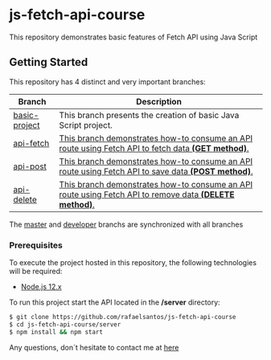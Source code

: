 # js-fetch-api-course

This repository demonstrates basic features of Fetch API using Java Script

## Getting Started

This repository has 4 distinct and very important branches:

| Branch | Description |
| --- | --- |
| [basic-project](https://github.com/rafaelsantos/js-fetch-api-course/tree/feature/js-fetch-api-course-basic-project) | This branch presents the creation of basic Java Script project. |
| [api-fetch](https://github.com/rafaelsantos/js-fetch-api-course/tree/feature/js-fetch-api-course-api-fetch) | [This branch demonstrates how-to consume an API route using Fetch API to fetch data **(GET method)**.](https://github.com/rafaelsantos/js-fetch-api-course/commit/0f1a5a8d35e3805fa05118e0a55694c8841f56d1) |
| [api-post](https://github.com/rafaelsantos/js-fetch-api-course/tree/feature/js-fetch-api-course-api-post) | [This branch demonstrates how-to consume an API route using Fetch API to save data **(POST method)**.](https://github.com/rafaelsantos/js-fetch-api-course/commit/eef0ed71ea3401b8ca2b8cbb9193f554bac6966b) |
| [api-delete](https://github.com/rafaelsantos/js-fetch-api-course/tree/feature/js-fetch-api-course-api-delete) | [This branch demonstrates how-to consume an API route using Fetch API to remove data **(DELETE method)**.](https://github.com/rafaelsantos/js-fetch-api-course/commit/084911c05225cda7fde9dd80f4479afd345045d4) |

The [master](https://github.com/rafaelsantos/js-fetch-api-course/tree/master) and [developer](https://github.com/rafaelsantos/js-fetch-api-course/tree/develop) branchs are synchronized with all branches

### Prerequisites

To execute the project hosted in this repository, the following technologies will be required:

* [Node.js 12.x](https://nodejs.org/en/download/)

To run this project start the API located in the **/server** directory:

```sh
$ git clone https://github.com/rafaelsantos/js-fetch-api-course
$ cd js-fetch-api-course/server
$ npm install && npm start
```

Any questions, don´t hesitate to contact me at [here](mailto:santos.rafaelbs@gmail.com)
